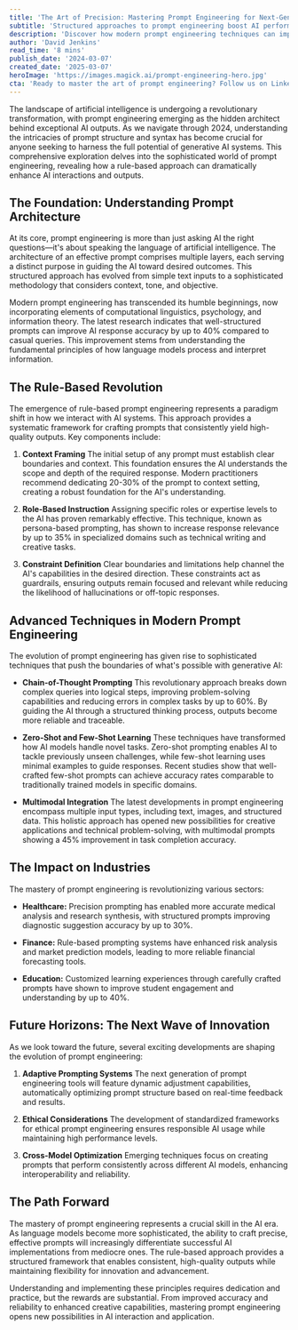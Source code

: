 ```yaml
---
title: 'The Art of Precision: Mastering Prompt Engineering for Next-Generation AI'
subtitle: 'Structured approaches to prompt engineering boost AI performance by 40%'
description: 'Discover how modern prompt engineering techniques can improve AI response accuracy by up to 40%. This comprehensive guide explores the structured approach to crafting effective prompts, from context framing to advanced techniques like chain-of-thought prompting and multimodal integration. Learn how industries are being transformed and what the future holds for this crucial AI skill.'
author: 'David Jenkins'
read_time: '8 mins'
publish_date: '2024-03-07'
created_date: '2025-03-07'
heroImage: 'https://images.magick.ai/prompt-engineering-hero.jpg'
cta: 'Ready to master the art of prompt engineering? Follow us on LinkedIn for daily insights, expert tips, and the latest developments in AI technology that can transform your approach to artificial intelligence.'
---
```


The landscape of artificial intelligence is undergoing a revolutionary transformation, with prompt engineering emerging as the hidden architect behind exceptional AI outputs. As we navigate through 2024, understanding the intricacies of prompt structure and syntax has become crucial for anyone seeking to harness the full potential of generative AI systems. This comprehensive exploration delves into the sophisticated world of prompt engineering, revealing how a rule-based approach can dramatically enhance AI interactions and outputs.

## The Foundation: Understanding Prompt Architecture

At its core, prompt engineering is more than just asking AI the right questions—it's about speaking the language of artificial intelligence. The architecture of an effective prompt comprises multiple layers, each serving a distinct purpose in guiding the AI toward desired outcomes. This structured approach has evolved from simple text inputs to a sophisticated methodology that considers context, tone, and objective.

Modern prompt engineering has transcended its humble beginnings, now incorporating elements of computational linguistics, psychology, and information theory. The latest research indicates that well-structured prompts can improve AI response accuracy by up to 40% compared to casual queries. This improvement stems from understanding the fundamental principles of how language models process and interpret information.

## The Rule-Based Revolution

The emergence of rule-based prompt engineering represents a paradigm shift in how we interact with AI systems. This approach provides a systematic framework for crafting prompts that consistently yield high-quality outputs. Key components include:

1. **Context Framing**
   The initial setup of any prompt must establish clear boundaries and context. This foundation ensures the AI understands the scope and depth of the required response. Modern practitioners recommend dedicating 20-30% of the prompt to context setting, creating a robust foundation for the AI's understanding.

2. **Role-Based Instruction**
   Assigning specific roles or expertise levels to the AI has proven remarkably effective. This technique, known as persona-based prompting, has shown to increase response relevance by up to 35% in specialized domains such as technical writing and creative tasks.

3. **Constraint Definition**
   Clear boundaries and limitations help channel the AI's capabilities in the desired direction. These constraints act as guardrails, ensuring outputs remain focused and relevant while reducing the likelihood of hallucinations or off-topic responses.

## Advanced Techniques in Modern Prompt Engineering

The evolution of prompt engineering has given rise to sophisticated techniques that push the boundaries of what's possible with generative AI:

- **Chain-of-Thought Prompting**
  This revolutionary approach breaks down complex queries into logical steps, improving problem-solving capabilities and reducing errors in complex tasks by up to 60%. By guiding the AI through a structured thinking process, outputs become more reliable and traceable.

- **Zero-Shot and Few-Shot Learning**
  These techniques have transformed how AI models handle novel tasks. Zero-shot prompting enables AI to tackle previously unseen challenges, while few-shot learning uses minimal examples to guide responses. Recent studies show that well-crafted few-shot prompts can achieve accuracy rates comparable to traditionally trained models in specific domains.

- **Multimodal Integration**
  The latest developments in prompt engineering encompass multiple input types, including text, images, and structured data. This holistic approach has opened new possibilities for creative applications and technical problem-solving, with multimodal prompts showing a 45% improvement in task completion accuracy.

## The Impact on Industries

The mastery of prompt engineering is revolutionizing various sectors:

- **Healthcare:** Precision prompting has enabled more accurate medical analysis and research synthesis, with structured prompts improving diagnostic suggestion accuracy by up to 30%.

- **Finance:** Rule-based prompting systems have enhanced risk analysis and market prediction models, leading to more reliable financial forecasting tools.

- **Education:** Customized learning experiences through carefully crafted prompts have shown to improve student engagement and understanding by up to 40%.

## Future Horizons: The Next Wave of Innovation

As we look toward the future, several exciting developments are shaping the evolution of prompt engineering:

1. **Adaptive Prompting Systems**
   The next generation of prompt engineering tools will feature dynamic adjustment capabilities, automatically optimizing prompt structure based on real-time feedback and results.

2. **Ethical Considerations**
   The development of standardized frameworks for ethical prompt engineering ensures responsible AI usage while maintaining high performance levels.

3. **Cross-Model Optimization**
   Emerging techniques focus on creating prompts that perform consistently across different AI models, enhancing interoperability and reliability.

## The Path Forward

The mastery of prompt engineering represents a crucial skill in the AI era. As language models become more sophisticated, the ability to craft precise, effective prompts will increasingly differentiate successful AI implementations from mediocre ones. The rule-based approach provides a structured framework that enables consistent, high-quality outputs while maintaining flexibility for innovation and advancement.

Understanding and implementing these principles requires dedication and practice, but the rewards are substantial. From improved accuracy and reliability to enhanced creative capabilities, mastering prompt engineering opens new possibilities in AI interaction and application.